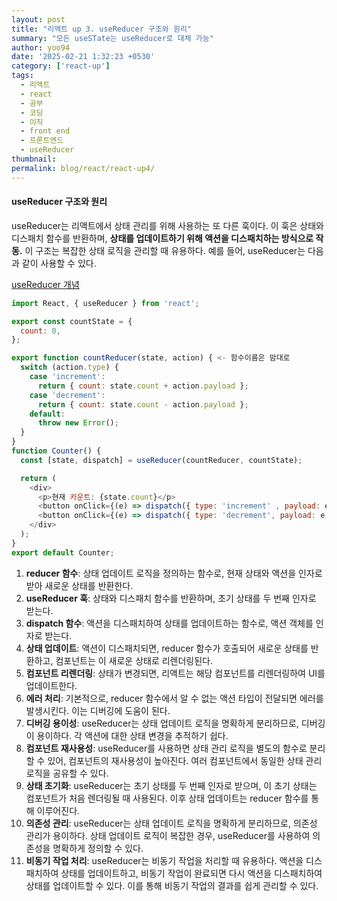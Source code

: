 ```yaml
---
layout: post
title: "리액트 up 3. useReducer 구조와 원리"
summary: "모든 useSTate는 useReducer로 대체 가능"
author: yoo94
date: '2025-02-21 1:32:23 +0530'
category: ['react-up']
tags:
  - 리액트
  - react
  - 공부
  - 코딩
  - 이직
  - front end
  - 프론트엔드
  - useReducer
thumbnail: 
permalink: blog/react/react-up4/
---
```


#### useReducer 구조와 원리

useReducer는 리액트에서 상태 관리를 위해 사용하는 또 다른 훅이다.
이 훅은 상태와 디스패치 함수를 반환하며, **상태를 업데이트하기 위해 액션을 디스패치하는 방식으로 작동.**
이 구조는 복잡한 상태 로직을 관리할 때 유용하다.
예를 들어, useReducer는 다음과 같이 사용할 수 있다.

[useReducer 개념](/blog/react-hook-useReducer/)

```javascript   
import React, { useReducer } from 'react';

export const countState = {
  count: 0,
};

export function countReducer(state, action) { <- 함수이름은 맘대로
  switch (action.type) {
    case 'increment':
      return { count: state.count + action.payload };
    case 'decrement':
      return { count: state.count - action.payload };
    default:
      throw new Error();
  }
}
function Counter() {
  const [state, dispatch] = useReducer(countReducer, countState);

  return (
    <div>
      <p>현재 카운트: {state.count}</p>
      <button onClick={(e) => dispatch({ type: 'increment' , payload: e.target.value })}>증가</button>
      <button onClick={(e) => dispatch({ type: 'decrement', payload: e.target.value  })}>감소</button>
    </div>
  );
}
export default Counter;
```

1. **reducer 함수**: 상태 업데이트 로직을 정의하는 함수로, 현재 상태와 액션을 인자로 받아 새로운 상태를 반환한다.
2. **useReducer 훅**: 상태와 디스패치 함수를 반환하며, 초기 상태를 두 번째 인자로 받는다.
3. **dispatch 함수**: 액션을 디스패치하여 상태를 업데이트하는 함수로, 액션 객체를 인자로 받는다.
4. **상태 업데이트**: 액션이 디스패치되면, reducer 함수가 호출되어 새로운 상태를 반환하고, 컴포넌트는 이 새로운 상태로 리렌더링된다.
5. **컴포넌트 리렌더링**: 상태가 변경되면, 리액트는 해당 컴포넌트를 리렌더링하여 UI를 업데이트한다.
6. **에러 처리**: 기본적으로, reducer 함수에서 알 수 없는 액션 타입이 전달되면 에러를 발생시킨다. 이는 디버깅에 도움이 된다.
7. **디버깅 용이성**: useReducer는 상태 업데이트 로직을 명확하게 분리하므로, 디버깅이 용이하다. 각 액션에 대한 상태 변경을 추적하기 쉽다.
8. **컴포넌트 재사용성**: useReducer를 사용하면 상태 관리 로직을 별도의 함수로 분리할 수 있어, 컴포넌트의 재사용성이 높아진다. 여러 컴포넌트에서 동일한 상태 관리 로직을 공유할 수 있다.
9. **상태 초기화**: useReducer는 초기 상태를 두 번째 인자로 받으며, 이 초기 상태는 컴포넌트가 처음 렌더링될 때 사용된다. 이후 상태 업데이트는 reducer 함수를 통해 이루어진다.
10. **의존성 관리**: useReducer는 상태 업데이트 로직을 명확하게 분리하므로, 의존성 관리가 용이하다. 상태 업데이트 로직이 복잡한 경우, useReducer를 사용하여 의존성을 명확하게 정의할 수 있다.
11. **비동기 작업 처리**: useReducer는 비동기 작업을 처리할 때 유용하다. 액션을 디스패치하여 상태를 업데이트하고, 비동기 작업이 완료되면 다시 액션을 디스패치하여 상태를 업데이트할 수 있다. 이를 통해 비동기 작업의 결과를 쉽게 관리할 수 있다.
